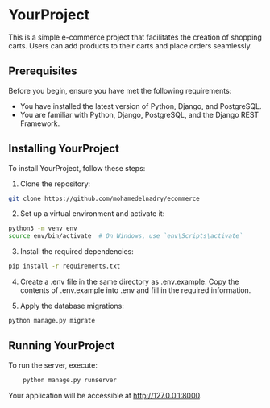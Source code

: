 # YourProject

This is a simple e-commerce project that facilitates the creation of shopping carts. Users can add products to their carts and place orders seamlessly.

## Prerequisites

Before you begin, ensure you have met the following requirements:

* You have installed the latest version of Python, Django, and PostgreSQL.
* You are familiar with Python, Django, PostgreSQL, and the Django REST Framework.

## Installing YourProject

To install YourProject, follow these steps:

1. Clone the repository:

```bash
git clone https://github.com/mohamedelnadry/ecommerce
```
2. Set up a virtual environment and activate it:

```bash
python3 -m venv env
source env/bin/activate  # On Windows, use `env\Scripts\activate`
```
3. Install the required dependencies:

```bash
pip install -r requirements.txt
```

4. Create a .env file in the same directory as .env.example. Copy the contents of .env.example into .env and fill in the required information.

5. Apply the database migrations:

```bash
python manage.py migrate
```


## Running YourProject
To run the server, execute:

```bash
    python manage.py runserver
```
Your application will be accessible at http://127.0.0.1:8000.
